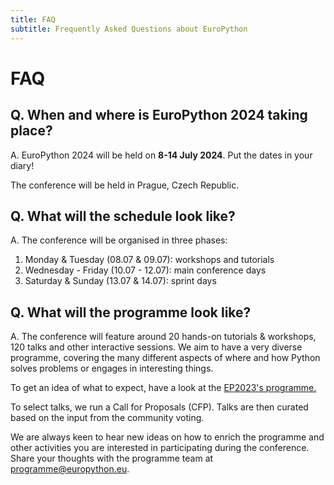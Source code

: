 ```yaml
---
title: FAQ
subtitle: Frequently Asked Questions about EuroPython
---
```


# FAQ

## **Q. When and where is EuroPython 2024 taking place?**

A. EuroPython 2024 will be held on **8-14 July 2024**. Put the dates in your diary!

The conference will be held in Prague, Czech Republic.

## **Q. What will the schedule look like?**

A. The conference will be organised in three phases:

1. Monday & Tuesday (08.07 & 09.07): workshops and tutorials
2. Wednesday - Friday (10.07 - 12.07): main conference days
3. Saturday & Sunday (13.07 & 14.07): sprint days

## **Q. What will the programme look like?**

A. The conference will feature around 20 hands-on tutorials & workshops, 120 talks and other interactive sessions. We aim to have a very diverse programme, covering the many different aspects of where and how Python solves problems or engages in interesting things.

To get an idea of what to expect, have a look at the [EP2023's programme.](https://ep2023.europython.eu/schedule/)

To select talks, we run a Call for Proposals (CFP). Talks are then curated based on the input from the community voting.

We are always keen to hear new ideas on how to enrich the programme and other activities you are interested in participating during the conference. Share your thoughts with the programme team at [programme@europython.eu](mailto:programme@europython.eu).
